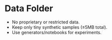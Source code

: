 # Data Folder

- No proprietary or restricted data.
- Keep only tiny synthetic samples (≤5MB total).
- Use generators/notebooks for experiments.
